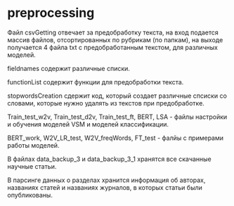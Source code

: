 # preprocessing

Файл csvGetting отвечает за предобработку текста, на вход подается массив файлов, отсортированных по рубрикам (по папкам), на выходе получается 4 файла txt с предобработанным текстом, для различных моделей.

fieldnames содержит различные списки.

functionList содержит функции для предобработки текста.

stopwordsCreation сдержит код, который создает различные спсиски со словами, которые нужно удалять из текстов при предобработке.

Train_test_w2v, Train_test_d2v, Train_test_ft, BERT, LSA - файлы настройки и обучения моделей VSM и моделей классификации.

BERT_work, W2V_LR_test, W2V_freqWords, FT_test - фалйы с примерами работы моделей.

В файлах data_backup_3 и data_backup_3_1 хранятся все скачанные научные статьи.

В парсинге данных о разделах хранится информация об авторах, названиях статей и названиях журналов, в которых статьи были опубликованы.
